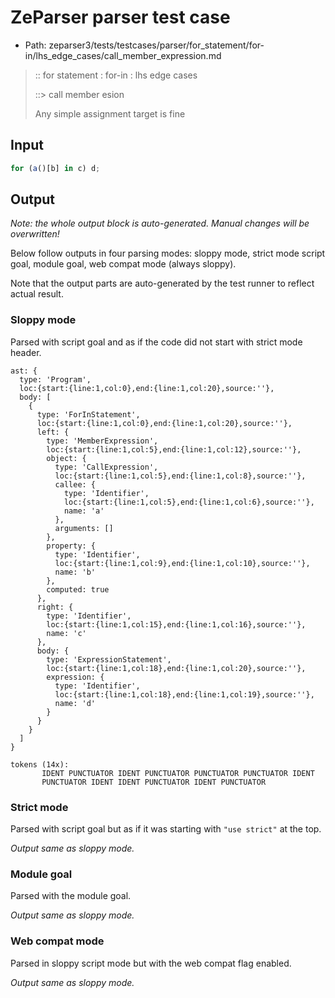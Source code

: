 # ZeParser parser test case

- Path: zeparser3/tests/testcases/parser/for_statement/for-in/lhs_edge_cases/call_member_expression.md

> :: for statement : for-in : lhs edge cases
>
> ::> call member e sion
>
> Any simple assignment target is fine

## Input

`````js
for (a()[b] in c) d;
`````

## Output

_Note: the whole output block is auto-generated. Manual changes will be overwritten!_

Below follow outputs in four parsing modes: sloppy mode, strict mode script goal, module goal, web compat mode (always sloppy).

Note that the output parts are auto-generated by the test runner to reflect actual result.

### Sloppy mode

Parsed with script goal and as if the code did not start with strict mode header.

`````
ast: {
  type: 'Program',
  loc:{start:{line:1,col:0},end:{line:1,col:20},source:''},
  body: [
    {
      type: 'ForInStatement',
      loc:{start:{line:1,col:0},end:{line:1,col:20},source:''},
      left: {
        type: 'MemberExpression',
        loc:{start:{line:1,col:5},end:{line:1,col:12},source:''},
        object: {
          type: 'CallExpression',
          loc:{start:{line:1,col:5},end:{line:1,col:8},source:''},
          callee: {
            type: 'Identifier',
            loc:{start:{line:1,col:5},end:{line:1,col:6},source:''},
            name: 'a'
          },
          arguments: []
        },
        property: {
          type: 'Identifier',
          loc:{start:{line:1,col:9},end:{line:1,col:10},source:''},
          name: 'b'
        },
        computed: true
      },
      right: {
        type: 'Identifier',
        loc:{start:{line:1,col:15},end:{line:1,col:16},source:''},
        name: 'c'
      },
      body: {
        type: 'ExpressionStatement',
        loc:{start:{line:1,col:18},end:{line:1,col:20},source:''},
        expression: {
          type: 'Identifier',
          loc:{start:{line:1,col:18},end:{line:1,col:19},source:''},
          name: 'd'
        }
      }
    }
  ]
}

tokens (14x):
       IDENT PUNCTUATOR IDENT PUNCTUATOR PUNCTUATOR PUNCTUATOR IDENT
       PUNCTUATOR IDENT IDENT PUNCTUATOR IDENT PUNCTUATOR
`````

### Strict mode

Parsed with script goal but as if it was starting with `"use strict"` at the top.

_Output same as sloppy mode._

### Module goal

Parsed with the module goal.

_Output same as sloppy mode._

### Web compat mode

Parsed in sloppy script mode but with the web compat flag enabled.

_Output same as sloppy mode._
